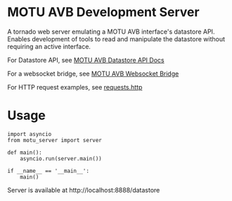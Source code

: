 # MOTU AVB Development Server

A tornado web server emulating a MOTU AVB interface's datastore API. Enables development of tools to read and manipulate the datastore without requiring an active interface.

For Datastore API, see [MOTU AVB Datastore API Docs](https://cdn-data.motu.com/downloads/audio/AVB/docs/MOTU%20AVB%20Web%20API.pdf)

For a websocket bridge, see [MOTU AVB Websocket Bridge](https://github.com/ChristopherJohnston/motu_websocket_bridge)

For HTTP request examples, see [requests.http](https://github.com/ChristopherJohnston/motu_server/requests.http)

# Usage

```
import asyncio
from motu_server import server

def main():
    asyncio.run(server.main())

if __name__ == '__main__':
    main()
```

Server is available at http://localhost:8888/datastore

